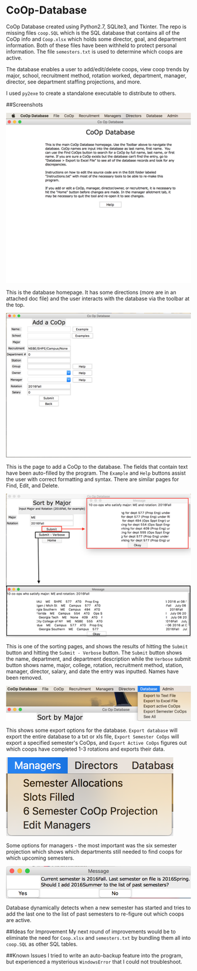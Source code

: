 # CoOp-Database
CoOp Database created using Python2.7, SQLite3, and Tkinter. The repo is missing files `coop.SQL` which is the SQL database that contains all of the CoOp info and `Coop.xlsx` which holds some director, goal, and department information. Both of these files have been withheld to protect personal information. The file `semesters.txt` is used to determine which coops are active.

The database enables a user to add/edit/delete coops, view coop trends by major, school, recruitment method, rotation worked, department, manager, director, see department staffing projections, and more. 

I used `py2exe` to create a standalone executable to distribute to others.

##Screenshots

![Homepage](https://github.com/alexkenan/CoOp-Database/blob/master/screenshots/7.png?raw=true)

This is the database homepage. It has some directions (more are in an attached doc file) and the user interacts with the database via the toolbar at the top. 

![Add a CoOp](https://github.com/alexkenan/CoOp-Database/blob/master/screenshots/2.png?raw=true)

This is the page to add a CoOp to the database. The fields that contain text have been auto-filled by the program. The `Example` and `Help` buttons assist the user with correct formatting and syntax. There are similar pages for Find, Edit, and Delete.


![Major](https://github.com/alexkenan/CoOp-Database/blob/master/screenshots/3.png?raw=true)

This is one of the sorting pages, and shows the results of hitting the `Submit` button and hitting the `Submit - Verbose` button. The `Submit` button shows the name, department, and department description while the `Verbose` submit button shows name, major, college, rotation, recruitment method, station, manager, director, salary, and date the entry was inputted. Names have been removed.

![Export](https://github.com/alexkenan/CoOp-Database/blob/master/screenshots/4.png?raw=true)

This shows some export options for the database. `Export database` will export the entire database to a txt or xls file, `Export Semester CoOps` will export a specified semester's CoOps, and `Export Active CoOps` figures out which coops have completed 1-3 rotations and exports their data.

![Manager](https://github.com/alexkenan/CoOp-Database/blob/master/screenshots/5.png?raw=true)

Some options for managers - the most important was the six semester projection which shows which departments still needed to find coops for which upcoming semesters.

![Smart](https://github.com/alexkenan/CoOp-Database/blob/master/screenshots/6.png?raw=true)

Database dynamically detects when a new semester has started and tries to add the last one to the list of past semesters to re-figure out which coops are active.


##Ideas for Improvement
My next round of improvements would be to eliminate the need for `Coop.xlsx` and `semesters.txt` by bundling them all into `coop.SQL` as other SQL tables.

##Known Issues
I tried to write an auto-backup feature into the program, but experienced a mysterious `WindowsError` that I could not troubleshoot.
